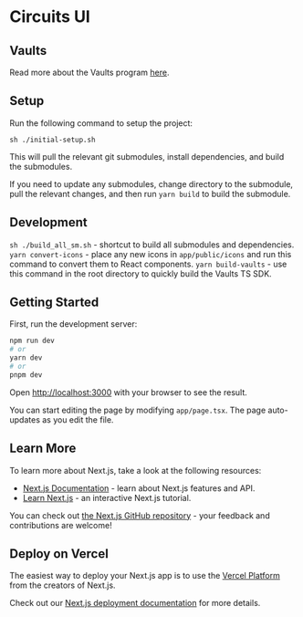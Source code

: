 # Circuits UI

## Vaults

Read more about the Vaults program [here](https://github.com/drift-labs/drift-vaults/wiki).

## Setup

Run the following command to setup the project:

`sh ./initial-setup.sh`

This will pull the relevant git submodules, install dependencies, and build the submodules.

If you need to update any submodules, change directory to the submodule, pull the relevant changes, and then run `yarn build` to build the submodule.

## Development

`sh ./build_all_sm.sh` - shortcut to build all submodules and dependencies.
`yarn convert-icons` - place any new icons in `app/public/icons` and run this command to convert them to React components.
`yarn build-vaults` - use this command in the root directory to quickly build the Vaults TS SDK.

## Getting Started

First, run the development server:

```bash
npm run dev
# or
yarn dev
# or
pnpm dev
```

Open [http://localhost:3000](http://localhost:3000) with your browser to see the result.

You can start editing the page by modifying `app/page.tsx`. The page auto-updates as you edit the file.

## Learn More

To learn more about Next.js, take a look at the following resources:

- [Next.js Documentation](https://nextjs.org/docs) - learn about Next.js features and API.
- [Learn Next.js](https://nextjs.org/learn) - an interactive Next.js tutorial.

You can check out [the Next.js GitHub repository](https://github.com/vercel/next.js/) - your feedback and contributions are welcome!

## Deploy on Vercel

The easiest way to deploy your Next.js app is to use the [Vercel Platform](https://vercel.com/new?utm_medium=default-template&filter=next.js&utm_source=create-next-app&utm_campaign=create-next-app-readme) from the creators of Next.js.

Check out our [Next.js deployment documentation](https://nextjs.org/docs/deployment) for more details.
